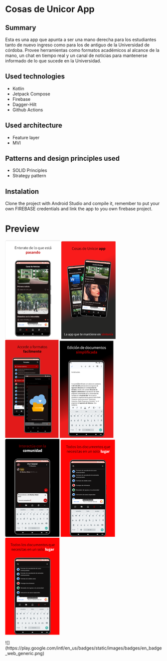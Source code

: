 # Cosas de Unicor App

## Summary
Esta es una app que apunta a ser una mano derecha para los estudiantes tanto de nuevo ingreso como para los de antiguo de la Universidad de córdoba. 
Provee herramientas como formatos académicos al alcance de la mano, un chat en tiempo real y un canal de noticias para mantenerse informado de lo que 
sucede en la Universidad.

## Used technologies
- Kotlin
- Jetpack Compose
- Firebase
- Dagger-Hilt
- Github Actions

## Used architecture
- Feature layer
- MVI

## Patterns and design principles used
- SOLID Principles
- Strategy pattern

## Instalation
Clone the project with Android Studio and compile it, remember to put your own FIREBASE credentials and link the app to you own firebase project.

# Preview

![](https://github.com/Madold/imgs/blob/main/Captura%20de%20pantalla%202024-03-04%20115022.png?raw=true)
![](https://github.com/Madold/imgs/blob/main/Captura%20de%20pantalla%202024-03-04%20114813.png?raw=true)
![](https://github.com/Madold/imgs/blob/main/Captura%20de%20pantalla%202024-03-04%20114852.png?raw=true)
![](https://github.com/Madold/imgs/blob/main/Captura%20de%20pantalla%202024-03-04%20114915.png?raw=true)
![](https://github.com/Madold/imgs/blob/main/Captura%20de%20pantalla%202024-03-04%20114944.png?raw=true)
![](https://github.com/Madold/imgs/blob/main/Captura%20de%20pantalla%202024-03-04%20115003.png?raw=true)
![](https://github.com/Madold/imgs/blob/main/Captura%20de%20pantalla%202024-03-04%20115003.png?raw=true)

<div>
  ![](https://play.google.com/intl/en_us/badges/static/images/badges/en_badge_web_generic.png)
</div>

